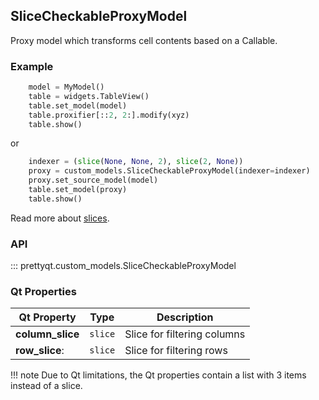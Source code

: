 ## SliceCheckableProxyModel

Proxy model which transforms cell contents based on a Callable.

### Example

```py
    model = MyModel()
    table = widgets.TableView()
    table.set_model(model)
    table.proxifier[::2, 2:].modify(xyz)
    table.show()
```

or

```py
    indexer = (slice(None, None, 2), slice(2, None))
    proxy = custom_models.SliceCheckableProxyModel(indexer=indexer)
    proxy.set_source_model(model)
    table.set_model(proxy)
    table.show()
```

Read more about [slices](https://docs.python.org/3/library/functions.html#slice).

### API

::: prettyqt.custom_models.SliceCheckableProxyModel

### Qt Properties

| Qt Property      | Type     | Description                  |
| -----------------|----------| ---------------------------- |
| **column_slice** | `slice`  | Slice for filtering columns  |
| **row_slice**:   | `slice`  | Slice for filtering rows     |

!!! note
    Due to Qt limitations, the Qt properties contain a list with 3 items instead of a slice.
